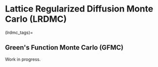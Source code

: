 # Lattice Regularized Diffusion Monte Carlo (LRDMC)

(lrdmc_tags)=

## Green's Function Monte Carlo (GFMC)

Work in progress.
